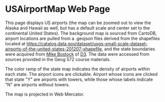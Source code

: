 # USAirportMap Web Page

This page displays US airports (the map can be zoomed out to view the Alaska and Hawaii as well, but has a default scale and center set to the continental United States). The background map is sourced from CartoDB, airport locations are pulled from a .geojson files derived from the shapefiles located at  https://catalog.data.gov/dataset/usgs-small-scale-dataset-airports-of-the-united-states-201207-shapefile, and the state boundaries were acquired from [Mike Bostock](http://bost.ocks.org/mike) of [D3](http://d3js.org/). The data were accessed from sources provided in the Geog 572 course materials.

The color ramp of the state map indicates the density of airports within each state. The airport icons are clickable. Airport whose icons are clicked that state "Y" are airports with towers, while those whose labels indicate "N" are airports without towers.

The map is projected in Web Mercator.
